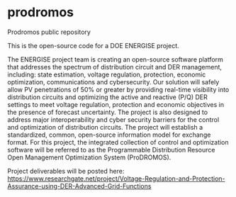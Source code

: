 # prodromos
Prodromos public repository

This is the open-source code for a DOE ENERGISE project. 

The ENERGISE project team is creating an open-source software platform 
that addresses the spectrum of distribution circuit and DER management, 
including: state estimation, voltage regulation, protection, economic 
optimization, communications and cybersecurity. Our solution will safely 
allow PV penetrations of 50% or greater by providing real-time visibility 
into distribution circuits and optimizing the active and reactive (P/Q) 
DER settings to meet voltage regulation, protection and economic objectives 
in the presence of forecast uncertainty. The project is also designed to 
address major interoperability and cyber security barriers for the control 
and optimization of distribution circuits. The project will establish a 
standardized, common, open-source information model for exchange format. 
For this project, the integrated collection of control and optimization 
software will be referred to as the Programmable Distribution Resource 
Open Management Optimization System (ProDROMOS). 

Project deliverables will be posted here: 
https://www.researchgate.net/project/Voltage-Regulation-and-Protection-Assurance-using-DER-Advanced-Grid-Functions


